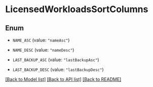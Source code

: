 # LicensedWorkloadsSortColumns

## Enum


* `NAME_ASC` (value: `"nameAsc"`)

* `NAME_DESC` (value: `"nameDesc"`)

* `LAST_BACKUP_ASC` (value: `"lastBackupAsc"`)

* `LAST_BACKUP_DESC` (value: `"lastBackupDesc"`)


[[Back to Model list]](../README.md#documentation-for-models) [[Back to API list]](../README.md#documentation-for-api-endpoints) [[Back to README]](../README.md)


